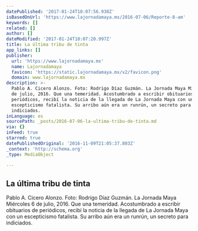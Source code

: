 ```yaml
---
datePublished: '2017-01-24T18:07:56.938Z'
isBasedOnUrl: 'https://www.lajornadamaya.mx/2016-07-06/Reporte-8-am'
keywords: []
related: []
author: []
dateModified: '2017-01-24T18:07:20.997Z'
title: La última tribu de tinta
app_links: []
publisher:
  url: 'https://www.lajornadamaya.mx'
  name: Lajornadamaya
  favicon: 'https://static.lajornadamaya.mx/v2/favicon.png'
  domain: www.lajornadamaya.mx
description: >-
  Pablo A. Cicero Alonzo. Foto: Rodrigo Díaz Guzmán. La Jornada Maya Miércoles 6
  de julio, 2016. Que una temeridad. Acostumbrado a escribir obituarios de
  periódicos, recibí la noticia de la llegada de La Jornada Maya con un
  escepticismo fatalista. Su arribo aún era un runrún, un secreto para
  indiciados.
inLanguage: es
sourcePath: _posts/2016-07-06-la-ultima-tribu-de-tinta.md
via: {}
inFeed: true
starred: true
datePublishedOriginal: '2016-11-09T21:05:37.803Z'
_context: 'http://schema.org'
_type: MediaObject

---
```

<article style=""><h1>La última tribu de tinta</h1><p>Pablo A. Cicero Alonzo. Foto: Rodrigo Díaz Guzmán. La Jornada Maya Miércoles 6 de julio, 2016. Que una temeridad. Acostumbrado a escribir obituarios de periódicos, recibí la noticia de la llegada de La Jornada Maya con un escepticismo fatalista. Su arribo aún era un runrún, un secreto para indiciados.</p></article>